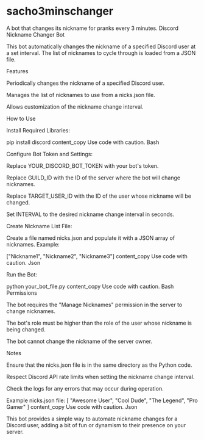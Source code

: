 # sacho3minschanger
A bot that changes its nickname for pranks every 3 minutes.
Discord Nickname Changer Bot

This bot automatically changes the nickname of a specified Discord user at a set interval. The list of nicknames to cycle through is loaded from a JSON file.

Features

Periodically changes the nickname of a specified Discord user.

Manages the list of nicknames to use from a nicks.json file.

Allows customization of the nickname change interval.

How to Use

Install Required Libraries:

pip install discord
content_copy
Use code with caution.
Bash

Configure Bot Token and Settings:

Replace YOUR_DISCORD_BOT_TOKEN with your bot's token.

Replace GUILD_ID with the ID of the server where the bot will change nicknames.

Replace TARGET_USER_ID with the ID of the user whose nickname will be changed.

Set INTERVAL to the desired nickname change interval in seconds.

Create Nickname List File:

Create a file named nicks.json and populate it with a JSON array of nicknames. Example:

["Nickname1", "Nickname2", "Nickname3"]
content_copy
Use code with caution.
Json

Run the Bot:

python your_bot_file.py
content_copy
Use code with caution.
Bash
Permissions

The bot requires the "Manage Nicknames" permission in the server to change nicknames.

The bot's role must be higher than the role of the user whose nickname is being changed.

The bot cannot change the nickname of the server owner.

Notes

Ensure that the nicks.json file is in the same directory as the Python code.

Respect Discord API rate limits when setting the nickname change interval.

Check the logs for any errors that may occur during operation.

Example nicks.json file:
[
  "Awesome User",
  "Cool Dude",
  "The Legend",
  "Pro Gamer"
]
content_copy
Use code with caution.
Json

This bot provides a simple way to automate nickname changes for a Discord user, adding a bit of fun or dynamism to their presence on your server.
